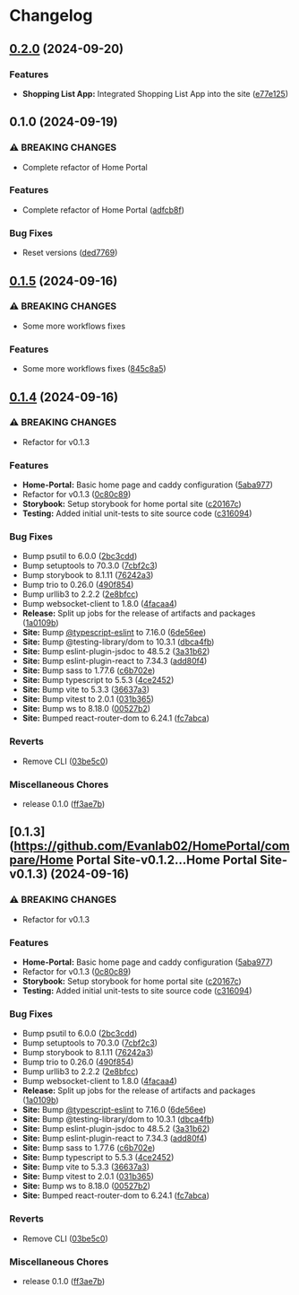 # Changelog

## [0.2.0](https://github.com/Evanlab02/HomePortal/compare/home-portal-site-v0.1.0...home-portal-site-v0.2.0) (2024-09-20)


### Features

* **Shopping List App:** Integrated Shopping List App into the site ([e77e125](https://github.com/Evanlab02/HomePortal/commit/e77e125096ebd6f83862afe2af15f561e28d802c))

## 0.1.0 (2024-09-19)


### ⚠ BREAKING CHANGES

* Complete refactor of Home Portal

### Features

* Complete refactor of Home Portal ([adfcb8f](https://github.com/Evanlab02/HomePortal/commit/adfcb8fc5c2c8f62b673df5c8163304ecbb3b053))


### Bug Fixes

* Reset versions ([ded7769](https://github.com/Evanlab02/HomePortal/commit/ded776986038552dd2d7e0bbcf839be4896377ad))

## [0.1.5](https://github.com/Evanlab02/HomePortal/compare/home-portal-site-v0.1.4...home-portal-site-v0.1.5) (2024-09-16)


### ⚠ BREAKING CHANGES

* Some more workflows fixes

### Features

* Some more workflows fixes ([845c8a5](https://github.com/Evanlab02/HomePortal/commit/845c8a54c8f36f82236e83edac651778c44ff48e))

## [0.1.4](https://github.com/Evanlab02/HomePortal/compare/home-portal-site-v0.1.3...home-portal-site-v0.1.4) (2024-09-16)


### ⚠ BREAKING CHANGES

* Refactor for v0.1.3

### Features

* **Home-Portal:** Basic home page and caddy configuration ([5aba977](https://github.com/Evanlab02/HomePortal/commit/5aba97712894cb5350b375e3c55b07bb9cc74d9f))
* Refactor for v0.1.3 ([0c80c89](https://github.com/Evanlab02/HomePortal/commit/0c80c89b308a1a91c861e9880853d2e92ebd9fe1))
* **Storybook:** Setup storybook for home portal site ([c20167c](https://github.com/Evanlab02/HomePortal/commit/c20167c48a0ceea6b1d90f3e6be5ae15f8367666))
* **Testing:** Added initial unit-tests to site source code ([c316094](https://github.com/Evanlab02/HomePortal/commit/c31609401015a104033041ce19b7f0d6b7bf1757))


### Bug Fixes

* Bump psutil to 6.0.0 ([2bc3cdd](https://github.com/Evanlab02/HomePortal/commit/2bc3cdd2a535307cd3a4bdd1c61542695cd685d6))
* Bump setuptools to 70.3.0 ([7cbf2c3](https://github.com/Evanlab02/HomePortal/commit/7cbf2c3a68a8b573e0440e31c629fcc6f7a3984b))
* Bump storybook to 8.1.11 ([76242a3](https://github.com/Evanlab02/HomePortal/commit/76242a3750ab354c76c3f865400ec2c1f8ea9b67))
* Bump trio to 0.26.0 ([490f854](https://github.com/Evanlab02/HomePortal/commit/490f854b37274bd93ea93310571736acd7164611))
* Bump urllib3 to 2.2.2 ([2e8bfcc](https://github.com/Evanlab02/HomePortal/commit/2e8bfcc58b2c09fa84bcbe9ec68166a1dc852889))
* Bump websocket-client to 1.8.0 ([4facaa4](https://github.com/Evanlab02/HomePortal/commit/4facaa498b0fd3910a07bfe6adba3747a5e303f6))
* **Release:** Split up jobs for the release of artifacts and packages ([1a0109b](https://github.com/Evanlab02/HomePortal/commit/1a0109ba11fa9796dfcf0c125b5b4fce349e7eb2))
* **Site:** Bump [@typescript-eslint](https://github.com/typescript-eslint) to 7.16.0 ([6de56ee](https://github.com/Evanlab02/HomePortal/commit/6de56ee815d7df9a7e76587c2257237441e6896d))
* **Site:** Bump @testing-library/dom to 10.3.1 ([dbca4fb](https://github.com/Evanlab02/HomePortal/commit/dbca4fb51b958d0d7ff762d3beaeebbbdd82fc6e))
* **Site:** Bump eslint-plugin-jsdoc to 48.5.2 ([3a31b62](https://github.com/Evanlab02/HomePortal/commit/3a31b624648886e35792ee6c0325191924a3cbba))
* **Site:** Bump eslint-plugin-react to 7.34.3 ([add80f4](https://github.com/Evanlab02/HomePortal/commit/add80f4544c6fbc908f9e4dc16232f0134976d5d))
* **Site:** Bump sass to 1.77.6 ([c6b702e](https://github.com/Evanlab02/HomePortal/commit/c6b702e216f465e919cb6393e859fa1b46164e50))
* **Site:** Bump typescript to 5.5.3 ([4ce2452](https://github.com/Evanlab02/HomePortal/commit/4ce2452f090b7cfa74f39aaf8802e80cae6ed271))
* **Site:** Bump vite to 5.3.3 ([36637a3](https://github.com/Evanlab02/HomePortal/commit/36637a3c05012645817fdda6787a2a567855674e))
* **Site:** Bump vitest to 2.0.1 ([031b365](https://github.com/Evanlab02/HomePortal/commit/031b3657e98a6b7527b86df08ac1e75237f86387))
* **Site:** Bump ws to 8.18.0 ([00527b2](https://github.com/Evanlab02/HomePortal/commit/00527b26085aaaab4f054478c9764a2084ccc512))
* **Site:** Bumped react-router-dom to 6.24.1 ([fc7abca](https://github.com/Evanlab02/HomePortal/commit/fc7abca381f21f809511ab1d0760b18ca136f4fb))


### Reverts

* Remove CLI ([03be5c0](https://github.com/Evanlab02/HomePortal/commit/03be5c08bce08f7ff48fc88b4b5558061f0cb754))


### Miscellaneous Chores

* release 0.1.0 ([ff3ae7b](https://github.com/Evanlab02/HomePortal/commit/ff3ae7ba742ca5727ed53d4fcca6a1af8367eb57))

## [0.1.3](https://github.com/Evanlab02/HomePortal/compare/Home Portal Site-v0.1.2...Home Portal Site-v0.1.3) (2024-09-16)


### ⚠ BREAKING CHANGES

* Refactor for v0.1.3

### Features

* **Home-Portal:** Basic home page and caddy configuration ([5aba977](https://github.com/Evanlab02/HomePortal/commit/5aba97712894cb5350b375e3c55b07bb9cc74d9f))
* Refactor for v0.1.3 ([0c80c89](https://github.com/Evanlab02/HomePortal/commit/0c80c89b308a1a91c861e9880853d2e92ebd9fe1))
* **Storybook:** Setup storybook for home portal site ([c20167c](https://github.com/Evanlab02/HomePortal/commit/c20167c48a0ceea6b1d90f3e6be5ae15f8367666))
* **Testing:** Added initial unit-tests to site source code ([c316094](https://github.com/Evanlab02/HomePortal/commit/c31609401015a104033041ce19b7f0d6b7bf1757))


### Bug Fixes

* Bump psutil to 6.0.0 ([2bc3cdd](https://github.com/Evanlab02/HomePortal/commit/2bc3cdd2a535307cd3a4bdd1c61542695cd685d6))
* Bump setuptools to 70.3.0 ([7cbf2c3](https://github.com/Evanlab02/HomePortal/commit/7cbf2c3a68a8b573e0440e31c629fcc6f7a3984b))
* Bump storybook to 8.1.11 ([76242a3](https://github.com/Evanlab02/HomePortal/commit/76242a3750ab354c76c3f865400ec2c1f8ea9b67))
* Bump trio to 0.26.0 ([490f854](https://github.com/Evanlab02/HomePortal/commit/490f854b37274bd93ea93310571736acd7164611))
* Bump urllib3 to 2.2.2 ([2e8bfcc](https://github.com/Evanlab02/HomePortal/commit/2e8bfcc58b2c09fa84bcbe9ec68166a1dc852889))
* Bump websocket-client to 1.8.0 ([4facaa4](https://github.com/Evanlab02/HomePortal/commit/4facaa498b0fd3910a07bfe6adba3747a5e303f6))
* **Release:** Split up jobs for the release of artifacts and packages ([1a0109b](https://github.com/Evanlab02/HomePortal/commit/1a0109ba11fa9796dfcf0c125b5b4fce349e7eb2))
* **Site:** Bump [@typescript-eslint](https://github.com/typescript-eslint) to 7.16.0 ([6de56ee](https://github.com/Evanlab02/HomePortal/commit/6de56ee815d7df9a7e76587c2257237441e6896d))
* **Site:** Bump @testing-library/dom to 10.3.1 ([dbca4fb](https://github.com/Evanlab02/HomePortal/commit/dbca4fb51b958d0d7ff762d3beaeebbbdd82fc6e))
* **Site:** Bump eslint-plugin-jsdoc to 48.5.2 ([3a31b62](https://github.com/Evanlab02/HomePortal/commit/3a31b624648886e35792ee6c0325191924a3cbba))
* **Site:** Bump eslint-plugin-react to 7.34.3 ([add80f4](https://github.com/Evanlab02/HomePortal/commit/add80f4544c6fbc908f9e4dc16232f0134976d5d))
* **Site:** Bump sass to 1.77.6 ([c6b702e](https://github.com/Evanlab02/HomePortal/commit/c6b702e216f465e919cb6393e859fa1b46164e50))
* **Site:** Bump typescript to 5.5.3 ([4ce2452](https://github.com/Evanlab02/HomePortal/commit/4ce2452f090b7cfa74f39aaf8802e80cae6ed271))
* **Site:** Bump vite to 5.3.3 ([36637a3](https://github.com/Evanlab02/HomePortal/commit/36637a3c05012645817fdda6787a2a567855674e))
* **Site:** Bump vitest to 2.0.1 ([031b365](https://github.com/Evanlab02/HomePortal/commit/031b3657e98a6b7527b86df08ac1e75237f86387))
* **Site:** Bump ws to 8.18.0 ([00527b2](https://github.com/Evanlab02/HomePortal/commit/00527b26085aaaab4f054478c9764a2084ccc512))
* **Site:** Bumped react-router-dom to 6.24.1 ([fc7abca](https://github.com/Evanlab02/HomePortal/commit/fc7abca381f21f809511ab1d0760b18ca136f4fb))


### Reverts

* Remove CLI ([03be5c0](https://github.com/Evanlab02/HomePortal/commit/03be5c08bce08f7ff48fc88b4b5558061f0cb754))


### Miscellaneous Chores

* release 0.1.0 ([ff3ae7b](https://github.com/Evanlab02/HomePortal/commit/ff3ae7ba742ca5727ed53d4fcca6a1af8367eb57))

